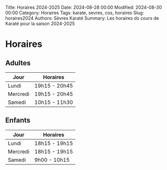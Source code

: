 Title: Horaires 2024-2025
Date: 2024-08-28 00:00
Modified: 2024-08-30 00:00
Category: Horaires
Tags: karate, sevres, cos, horaires
Slug: horaires2024
Authors: Sèvres Karaté 
Summary: Les horaires ds cours de Karaté pour la saison 2024-2025

# Horaires

## Adultes
| Jour | Horaires |
| ----------- | ----------- |
| Lundi | 19h15 - 20h45 |
| Mercredi | 19h15 - 20h45 |
| Samedi | 10h15 - 11h30 |

## Enfants
| Jour | Horaires |
| ----------- | ----------- |
| Lundi | 18h15 - 19h15 |
| Mercredi | 18h15 - 19h15 |
| Samedi | 9h00 - 10h15 |
